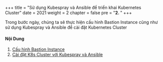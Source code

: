 +++
title = "Sử dụng Kubespray và Ansible để triển khai Kubernetes Cluster"
date = 2021
weight = 2
chapter = false
pre = "<b>2. </b>"
+++

Trong bước ngày, chúng ta sẽ thực hiện cấu hình Bastion Instance cũng như sử dụng Kubespray và Ansible để cài đặt Kubernetes Cluster
#### Nội Dung

1. [Cấu hình Bastion Instance](1-bastion-configuration)
2. [Cài đặt K8s Cluster với Kubespray và Ansible](2-kube-spray)
